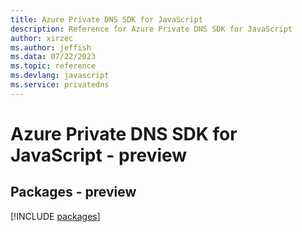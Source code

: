 ```yaml
---
title: Azure Private DNS SDK for JavaScript
description: Reference for Azure Private DNS SDK for JavaScript
author: xirzec
ms.author: jeffish
ms.data: 07/22/2023
ms.topic: reference
ms.devlang: javascript
ms.service: privatedns
---
```

# Azure Private DNS SDK for JavaScript - preview
## Packages - preview
[!INCLUDE [packages](private-dns-index.md)]